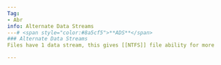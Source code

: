 ```yaml
---
Tag:
- Abr 
info: Alternate Data Streams
---# <span style="color:#8a5cf5">**ADS**</span>
### Alternate Data Streams
Files have 1 data stream, this gives [[NTFS]] file ability for more

---
```



